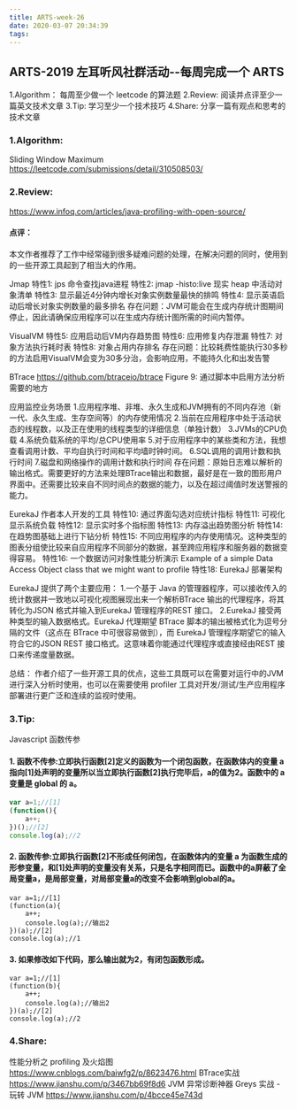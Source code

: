 ```yaml
---
title: ARTS-week-26
date: 2020-03-07 20:34:39
tags:
---
```


## ARTS-2019 左耳听风社群活动--每周完成一个 ARTS
1.Algorithm： 每周至少做一个 leetcode 的算法题
2.Review: 阅读并点评至少一篇英文技术文章
3.Tip: 学习至少一个技术技巧
4.Share: 分享一篇有观点和思考的技术文章

### 1.Algorithm:

Sliding Window Maximum https://leetcode.com/submissions/detail/310508503/

### 2.Review:

https://www.infoq.com/articles/java-profiling-with-open-source/

#### 点评：

本文作者推荐了工作中经常碰到很多疑难问题的处理，在解决问题的同时，使用到的一些开源工具起到了相当大的作用。

Jmap 
特性1: jps 命令查找java进程
特性2: jmap -histo:live 现实 heap 中活动对象清单
特性3: 显示最近4分钟内增长对象实例数量最快的排鸣
特性4: 显示英语启动后增长对象实例数量的最多排名
存在问题：JVM可能会在生成内存统计图期间停止，因此请确保应用程序可以在生成内存统计图所需的时间内暂停。

VisualVM
特性5: 应用启动后VM内存趋势图
特性6: 应用修复内存泄漏
特性7: 对象方法执行耗时表
特性8: 对象占用内存排名
存在问题：比较耗费性能执行30多秒的方法启用VisualVM会变为30多分治，会影响应用，不能持久化和出发告警

BTrace https://github.com/btraceio/btrace
Figure 9: 通过脚本中启用方法分析需要的地方

应用监控业务场景
1.应用程序堆、非堆、永久生成和JVM拥有的不同内存池（新一代、永久生成、生存空间等）的内存使用情况
2.当前在应用程序中处于活动状态的线程数，以及正在使用的线程类型的详细信息（单独计数）
3.JVMs的CPU负载
4.系统负载系统的平均/总CPU使用率
5.对于应用程序中的某些类和方法，我想查看调用计数、平均自执行时间和平均墙时钟时间。
6.SQL调用的调用计数和执行时间
7.磁盘和网络操作的调用计数和执行时间
存在问题：原始日志难以解析的输出格式。需要更好的方法来处理BTrace输出和数据，最好是在一致的图形用户界面中。还需要比较来自不同时间点的数据的能力，以及在超过阈值时发送警报的能力。

EurekaJ 作者本人开发的工具
特性10: 通过界面勾选对应统计指标
特性11: 可视化显示系统负载
特性12: 显示实时多个指标图
特性13: 内存溢出趋势图分析
特性14: 在趋势图基础上进行下钻分析
特性15: 不同应用程序的内存使用情况。这种类型的图表分组使比较来自应用程序不同部分的数据，甚至跨应用程序和服务器的数据变得容易。
特性16: 一个数据访问对象性能分析演示 Example of a simple Data Access Object class that we might want to profile
特性18: EurekaJ 部署架构

EurekaJ 提供了两个主要应用：
1.一个基于 Java 的管理器程序，可以接收传入的统计数据并一致地以可视化视图展现出来一个解析BTrace 输出的代理程序，将其转化为JSON 格式并输入到EurekaJ 管理程序的REST 接口。
2.EurekaJ 接受两种类型的输入数据格式。EurekaJ 代理期望 BTrace 脚本的输出被格式化为逗号分隔的文件（这点在 BTrace 中可很容易做到），而 EurekaJ 管理程序期望它的输入符合它的JSON REST 接口格式。这意味着你能通过代理程序或直接经由REST 接口来传递度量数据。

总结：
作者介绍了一些开源工具的优点，这些工具既可以在需要对运行中的JVM进行深入分析时使用，也可以在需要使用 profiler  工具对开发/测试/生产应用程序部署进行更广泛和连续的监视时使用。

### 3.Tip:

Javascript 函数传参

#### 1. 函数不传参:立即执行函数[2]定义的函数为一个闭包函数，在函数体内的变量 a 指向[1]处声明的变量所以当立即执行函数[2]执行完毕后，a的值为2。函数中的 a 变量是 global 的 a。
``` javascript
var a=1;//[1]
(function(){
    a++;
})();//[2]
console.log(a);//2
```

#### 2. 函数传参:立即执行函数[2]不形成任何闭包，在函数体内的变量 a 为函数生成的形参变量，和[1]处声明的变量没有关系，只是名字相同而已。函数中的a屏蔽了全局变量a，是局部变量，对局部变量a的改变不会影响到global的a。
``` shell
var a=1;//[1]
(function(a){    
    a++;
    console.log(a);//输出2
})(a);//[2]
console.log(a);//1
```

#### 3. 如果修改如下代码，那么输出就为2，有闭包函数形成。
``` shell
var a=1;//[1]
(function(b){    
    a++;
    console.log(a);//输出2
})(a);//[2]
console.log(a);//2
```

### 4.Share:

性能分析之 profiling 及火焰图
https://www.cnblogs.com/baiwfg2/p/8623476.html
BTrace实战
https://www.jianshu.com/p/3467bb69f8d6
JVM 异常诊断神器 Greys 实战 - 玩转 JVM
https://www.jianshu.com/p/4bcce45e743d
